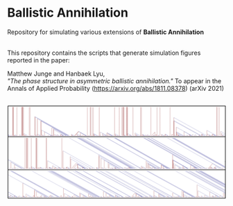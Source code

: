 # Ballistic Annihilation
Repository for simulating various extensions of **Ballistic Annihilation**

<br/> This repository contains the scripts that generate simulation figures reported in the paper: <br/>

Matthew Junge and Hanbaek Lyu,\
*"The phase structure in asymmetric ballistic annihilation."* To appear in the Annals of Applied Probability (https://arxiv.org/abs/1811.08378) (arXiv 2021)

&nbsp;
![](Figures/simulation.png)
